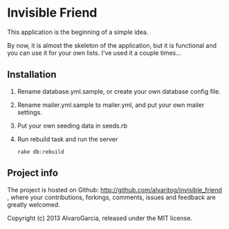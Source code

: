 # Invisible Friend #

This application is the beginning of a simple idea. 

By now, it is almost the skeleton of the application, but it is functional and you can use it for your own lists. I've used it a couple times...

## Installation ##

1. Rename database.yml.sample, or create your own database config file.

1. Rename mailer.yml.sample to mailer.yml, and put your own mailer settings. 

1. Put your own seeding data in seeds.rb

1. Run rebuild task and run the server
     
    ```
    rake db:rebuild
    ```

## Project info ##

The project is hosted on Github: http://github.com/alvaritog/invisible_friend , where your contributions, forkings, comments, issues and feedback are greatly welcomed.

Copyright (c) 2013 AlvaroGarcia, released under the MIT license.



